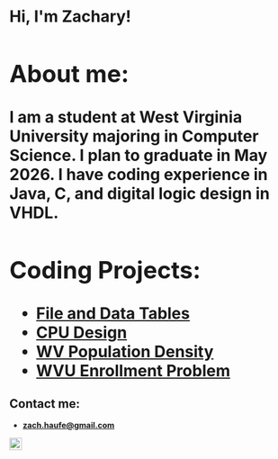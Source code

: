 <h1>Hi, I'm Zachary! <br/><a </h1>

<h2> About me:</h2>
I am a student at West Virginia University majoring in Computer Science. I plan to graduate in May 2026. I have coding experience in Java, C, and digital logic design in VHDL.

<h2> Coding Projects:</h2>

- [File and Data Tables](https://github.com/zacharyhaufe/FileAndDataTables)
- [CPU Design](https://github.com/zacharyhaufe/CPUDesign)
- [WV Population Density](https://github.com/zacharyhaufe/WvPopulationDensity)
- [WVU Enrollment Problem](https://github.com/zacharyhaufe/WVUEnrollmentProblem)

<h2> Contact me:</h2>

- <b>zach.haufe@gmail.com</b>

[<img align="left" alt="JoshMadakor | LinkedIn" width="22px" src="https://cdn.jsdelivr.net/npm/simple-icons@v3/icons/linkedin.svg" />][linkedin]

[linkedin]: https://www.linkedin.com/in/zacharyhaufe/
